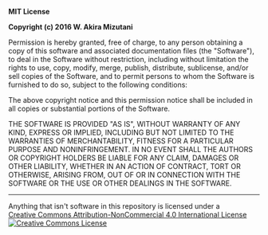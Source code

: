 **MIT License**

**Copyright (c) 2016 W. Akira Mizutani**

Permission is hereby granted, free of charge, to any person obtaining a copy
of this software and associated documentation files (the "Software"), to deal
in the Software without restriction, including without limitation the rights
to use, copy, modify, merge, publish, distribute, sublicense, and/or sell
copies of the Software, and to permit persons to whom the Software is
furnished to do so, subject to the following conditions:

The above copyright notice and this permission notice shall be included in all
copies or substantial portions of the Software.

THE SOFTWARE IS PROVIDED "AS IS", WITHOUT WARRANTY OF ANY KIND, EXPRESS OR
IMPLIED, INCLUDING BUT NOT LIMITED TO THE WARRANTIES OF MERCHANTABILITY,
FITNESS FOR A PARTICULAR PURPOSE AND NONINFRINGEMENT. IN NO EVENT SHALL THE
AUTHORS OR COPYRIGHT HOLDERS BE LIABLE FOR ANY CLAIM, DAMAGES OR OTHER
LIABILITY, WHETHER IN AN ACTION OF CONTRACT, TORT OR OTHERWISE, ARISING FROM,
OUT OF OR IN CONNECTION WITH THE SOFTWARE OR THE USE OR OTHER DEALINGS IN THE
SOFTWARE.

---

Anything that isn't software in this repository is licensed under a  
[Creative Commons Attribution-NonCommercial 4.0 International License][CCL link]  
[ ![Creative Commons License][CCL] ][CCL link]

[CCL link]: http://creativecommons.org/licenses/by-nc/4.0/
[CCL]: https://i.creativecommons.org/l/by-nc/4.0/88x31.png
